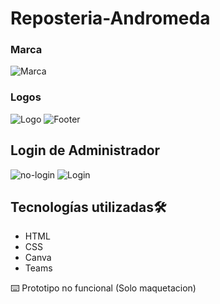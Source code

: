 # Reposteria-Andromeda

### Marca
![Marca](https://github.com/CesarBuendiaG/Reposteria-Andromeda/blob/main/Reposteria%20Andromeda/assets/img/marca.png?raw=true)


### Logos

![Logo](https://github.com/CesarBuendiaG/Reposteria-Andromeda/blob/main/Reposteria%20Andromeda/assets/img/logo.png?raw=true)
![Footer](https://github.com/CesarBuendiaG/Reposteria-Andromeda/blob/main/Reposteria%20Andromeda/assets/img/footer.png?raw=true)


## Login de Administrador

![no-login](https://github.com/CesarBuendiaG/Reposteria-Andromeda/blob/main/Reposteria%20Andromeda/assets/img/user.png?raw=true)
![Login](https://github.com/CesarBuendiaG/Reposteria-Andromeda/blob/main/Reposteria%20Andromeda/assets/img/login.png?raw=true)


## Tecnologías utilizadas🛠️ 
- HTML 
- CSS
- Canva
- Teams

⌨️ Prototipo no funcional (Solo maquetacion)
